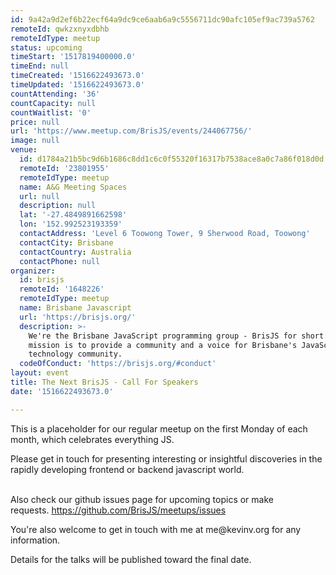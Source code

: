 ```yaml
---
id: 9a42a9d2ef6b22ecf64a9dc9ce6aab6a9c5556711dc90afc105ef9ac739a5762
remoteId: qwkzxnyxdbhb
remoteIdType: meetup
status: upcoming
timeStart: '1517819400000.0'
timeEnd: null
timeCreated: '1516622493673.0'
timeUpdated: '1516622493673.0'
countAttending: '36'
countCapacity: null
countWaitlist: '0'
price: null
url: 'https://www.meetup.com/BrisJS/events/244067756/'
image: null
venue:
  id: d1784a21b5bc9d6b1686c8dd1c6c0f55320f16317b7538ace8a0c7a86f018d0d
  remoteId: '23801955'
  remoteIdType: meetup
  name: A&G Meeting Spaces
  url: null
  description: null
  lat: '-27.4849891662598'
  lon: '152.992523193359'
  contactAddress: 'Level 6 Toowong Tower, 9 Sherwood Road, Toowong'
  contactCity: Brisbane
  contactCountry: Australia
  contactPhone: null
organizer:
  id: brisjs
  remoteId: '1648226'
  remoteIdType: meetup
  name: Brisbane Javascript
  url: 'https://brisjs.org/'
  description: >-
    We're the Brisbane JavaScript programming group - BrisJS for short. Our
    mission is to provide a community and a voice for Brisbane's JavaScript
    technology community.
  codeOfConduct: 'https://brisjs.org/#conduct'
layout: event
title: The Next BrisJS - Call For Speakers
date: '1516622493673.0'

---
```

<p>This is a placeholder for our regular meetup on the first Monday of each month, which celebrates everything JS.</p> <p>Please get in touch for presenting interesting or insightful discoveries in the rapidly developing frontend or backend javascript world.</p> <p><br/>Also check our github issues page for upcoming topics or make requests. <a href="https://github.com/BrisJS/meetups/issues"><a href="https://github.com/BrisJS/meetups/issues" class="linkified">https://github.com/BrisJS/meetups/issues</a></a></p> <p>You're also welcome to get in touch with me at me@kevinv.org for any information.</p> <p>Details for the talks will be published toward the final date.</p> 
